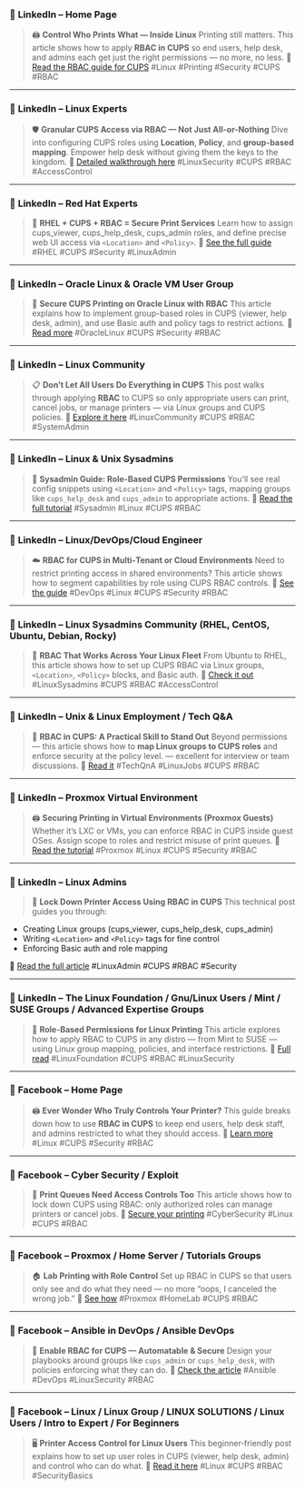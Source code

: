 ### 🔹 **LinkedIn – Home Page**

> 🖨️ **Control Who Prints What — Inside Linux**
> Printing still matters. This article shows how to apply **RBAC in CUPS** so end users, help desk, and admins each get just the right permissions — no more, no less.
> 📘 [Read the RBAC guide for CUPS](https://richard-sebos.github.io/sebostechnology/posts/CUPS-RBAC/)
> #Linux #Printing #Security #CUPS #RBAC

---

### 🔹 **LinkedIn – Linux Experts**

> 🛡️ **Granular CUPS Access via RBAC — Not Just All-or-Nothing**
> Dive into configuring CUPS roles using **Location**, **Policy**, and **group-based mapping**. Empower help desk without giving them the keys to the kingdom.
> 🔗 [Detailed walkthrough here](https://richard-sebos.github.io/sebostechnology/posts/CUPS-RBAC/)
> #LinuxSecurity #CUPS #RBAC #AccessControl

---

### 🔹 **LinkedIn – Red Hat Experts**

> 🧱 **RHEL + CUPS + RBAC = Secure Print Services**
> Learn how to assign cups_viewer, cups_help_desk, cups_admin roles, and define precise web UI access via `<Location>` and `<Policy>`.
> 📄 [See the full guide](https://richard-sebos.github.io/sebostechnology/posts/CUPS-RBAC/)
> #RHEL #CUPS #Security #LinuxAdmin

---

### 🔹 **LinkedIn – Oracle Linux & Oracle VM User Group**

> 🔐 **Secure CUPS Printing on Oracle Linux with RBAC**
> This article explains how to implement group-based roles in CUPS (viewer, help desk, admin), and use Basic auth and policy tags to restrict actions.
> 📘 [Read more](https://richard-sebos.github.io/sebostechnology/posts/CUPS-RBAC/)
> #OracleLinux #CUPS #Security #RBAC

---

### 🔹 **LinkedIn – Linux Community**

> 📋 **Don’t Let All Users Do Everything in CUPS**
> This post walks through applying **RBAC** to CUPS so only appropriate users can print, cancel jobs, or manage printers — via Linux groups and CUPS policies.
> 🔗 [Explore it here](https://richard-sebos.github.io/sebostechnology/posts/CUPS-RBAC/)
> #LinuxCommunity #CUPS #RBAC #SystemAdmin

---

### 🔹 **LinkedIn – Linux & Unix Sysadmins**

> 🔧 **Sysadmin Guide: Role-Based CUPS Permissions**
> You’ll see real config snippets using `<Location>` and `<Policy>` tags, mapping groups like `cups_help_desk` and `cups_admin` to appropriate actions.
> 📘 [Read the full tutorial](https://richard-sebos.github.io/sebostechnology/posts/CUPS-RBAC/)
> #Sysadmin #Linux #CUPS #RBAC

---

### 🔹 **LinkedIn – Linux/DevOps/Cloud Engineer**

> ☁️ **RBAC for CUPS in Multi‑Tenant or Cloud Environments**
> Need to restrict printing access in shared environments? This article shows how to segment capabilities by role using CUPS RBAC controls.
> 🔗 [See the guide](https://richard-sebos.github.io/sebostechnology/posts/CUPS-RBAC/)
> #DevOps #Linux #CUPS #Security #RBAC

---

### 🔹 **LinkedIn – Linux Sysadmins Community (RHEL, CentOS, Ubuntu, Debian, Rocky)**

> 🔐 **RBAC That Works Across Your Linux Fleet**
> From Ubuntu to RHEL, this article shows how to set up CUPS RBAC via Linux groups, `<Location>`, `<Policy>` blocks, and Basic auth.
> 📘 [Check it out](https://richard-sebos.github.io/sebostechnology/posts/CUPS-RBAC/)
> #LinuxSysadmins #CUPS #RBAC #AccessControl

---

### 🔹 **LinkedIn – Unix & Linux Employment / Tech Q&A**

> 🧠 **RBAC in CUPS: A Practical Skill to Stand Out**
> Beyond permissions — this article shows how to **map Linux groups to CUPS roles** and enforce security at the policy level. — excellent for interview or team discussions.
> 🔗 [Read it](https://richard-sebos.github.io/sebostechnology/posts/CUPS-RBAC/)
> #TechQnA #LinuxJobs #CUPS #RBAC

---

### 🔹 **LinkedIn – Proxmox Virtual Environment**

> 🖨️ **Securing Printing in Virtual Environments (Proxmox Guests)**
> Whether it’s LXC or VMs, you can enforce RBAC in CUPS inside guest OSes. Assign scope to roles and restrict misuse of print queues.
> 🔗 [Read the tutorial](https://richard-sebos.github.io/sebostechnology/posts/CUPS-RBAC/)
> #Proxmox #Linux #CUPS #Security #RBAC

---

### 🔹 **LinkedIn – Linux Admins**

> 🔐 **Lock Down Printer Access Using RBAC in CUPS**
> This technical post guides you through:

* Creating Linux groups (cups_viewer, cups_help_desk, cups_admin)
* Writing `<Location>` and `<Policy>` tags for fine control
* Enforcing Basic auth and role mapping

📖 [Read the full article](https://richard-sebos.github.io/sebostechnology/posts/CUPS-RBAC/)
#LinuxAdmin #CUPS #RBAC #Security

---

### 🔹 **LinkedIn – The Linux Foundation / Gnu/Linux Users / Mint / SUSE Groups / Advanced Expertise Groups**

> 🔎 **Role-Based Permissions for Linux Printing**
> This article explores how to apply RBAC to CUPS in any distro — from Mint to SUSE — using Linux group mapping, policies, and interface restrictions.
> 🔗 [Full read](https://richard-sebos.github.io/sebostechnology/posts/CUPS-RBAC/)
> #LinuxFoundation #CUPS #RBAC #LinuxSecurity

---

### 🔹 **Facebook – Home Page**

> 🖨️ **Ever Wonder Who Truly Controls Your Printer?**
> This guide breaks down how to use **RBAC in CUPS** to keep end users, help desk staff, and admins restricted to what they should access.
> 📘 [Learn more](https://richard-sebos.github.io/sebostechnology/posts/CUPS-RBAC/)
> #Linux #CUPS #Security #RBAC

---

### 🔹 **Facebook – Cyber Security / Exploit**

> 🔐 **Print Queues Need Access Controls Too**
> This article shows how to lock down CUPS using RBAC: only authorized roles can manage printers or cancel jobs.
> 📘 [Secure your printing](https://richard-sebos.github.io/sebostechnology/posts/CUPS-RBAC/)
> #CyberSecurity #Linux #CUPS #RBAC

---

### 🔹 **Facebook – Proxmox / Home Server / Tutorials Groups**

> 🏠 **Lab Printing with Role Control**
> Set up RBAC in CUPS so that users only see and do what they need — no more “oops, I canceled the wrong job.”
> 📘 [See how](https://richard-sebos.github.io/sebostechnology/posts/CUPS-RBAC/)
> #Proxmox #HomeLab #CUPS #RBAC

---

### 🔹 **Facebook – Ansible in DevOps / Ansible DevOps**

> 🤖 **Enable RBAC for CUPS — Automatable & Secure**
> Design your playbooks around groups like `cups_admin` or `cups_help_desk`, with policies enforcing what they can do.
> 🔗 [Check the article](https://richard-sebos.github.io/sebostechnology/posts/CUPS-RBAC/)
> #Ansible #DevOps #LinuxSecurity #RBAC

---

### 🔹 **Facebook – Linux / Linux Group / LINUX SOLUTIONS / Linux Users / Intro to Expert / For Beginners**

> 🖥️ **Printer Access Control for Linux Users**
> This beginner‑friendly post explains how to set up user roles in CUPS (viewer, help desk, admin) and control who can do what.
> 📘 [Read it here](https://richard-sebos.github.io/sebostechnology/posts/CUPS-RBAC/)
> #Linux #CUPS #RBAC #SecurityBasics

